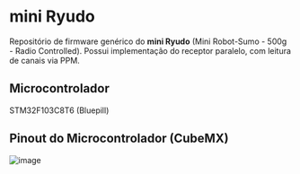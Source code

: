 # mini Ryudo
Repositório de firmware genérico do **mini Ryudo** (Mini Robot-Sumo - 500g - Radio Controlled). Possui implementação do receptor paralelo, com leitura de canais via PPM.

## Microcontrolador
STM32F103C8T6 (Bluepill)

## Pinout do Microcontrolador (CubeMX)
![image](https://github.com/user-attachments/assets/e2c18afd-c22b-4a36-92b2-7f5ba8d15ef5)
